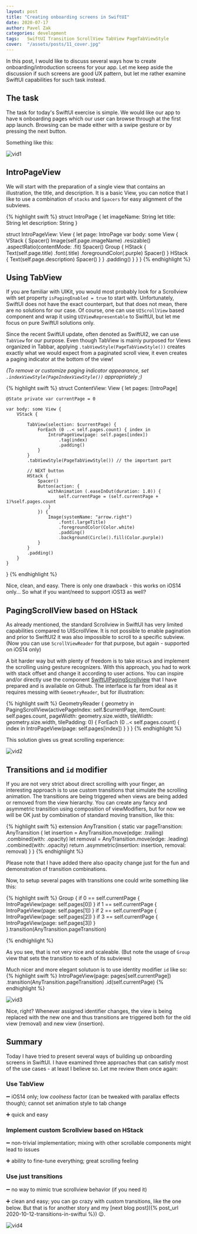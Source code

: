 ```yaml
---
layout: post
title: "Creating onboarding screens in SwiftUI"
date: 2020-07-17
author: Pavel Zak
categories: development
tags:	SwiftUI Transition ScrollView TabView PageTabViewStyle
cover:  "/assets/posts/11_cover.jpg"
---
```


In this post, I would like to discuss several ways how to create onboarding/introduction screens for your app. Let me keep aside the discussion if such screens are good UX pattern, but let me rather examine SwiftUI capabilities for such task instead.


## The task

The task for today's SwiftUI exercise is simple. We would like our app to have `N` onboarding pages which our user can browse through at the first app launch. Browsing can be made either with a swipe gesture or by pressing the next button.

Something like this: 

![vid1]

## IntroPageView

We will start with the preparation of a single view that contains an illustration, the title, and description. It is a basic View, you can notice that I like to use a combination of `stacks` and `Spacers` for easy alignment of the subviews.

{% highlight swift %}
struct IntroPage {
    let imageName: String
    let title: String
    let description: String
}

struct IntroPageView: View {
    let page: IntroPage
    var body: some View {
        VStack {
            Spacer()
            Image(self.page.imageName)
                .resizable()
                .aspectRatio(contentMode: .fit)
            Spacer()
            Group {
                HStack {
                    Text(self.page.title)
                        .font(.title)
                        .foregroundColor(.purple)
                    Spacer()
                }
                HStack {
                    Text(self.page.description)
                    Spacer()
                }
            }
            .padding()
        }
    }
}
{% endhighlight %}

## Using TabView

If you are familiar with UIKit, you would most probably look for a Scrollview with set property `isPagingEnabled = true` to start with. Unfortunately, SwiftUI does not have the exact counterpart, but that does not mean, there are no solutions for our case. Of course, one can use `UIScrollView` based component and wrap it using `UIViewRepresentable` to SwiftUI, but let me focus on pure SwiftUI solutions only.

Since the recent SwiftUI update, often denoted as SwiftUI2, we can use `TabView` for our purpose. Even though TabView is mainly purposed for Views organized in Tabbar, applying `.tabViewStyle(PageTabViewStyle())` creates exactly what we would expect from a paginated scroll view, it even creates a paging indicator at the bottom of the view! 

*(To remove or customize paging indicator appearance, set `.indexViewStyle(PageIndexViewStyle())` appropriately ;)*

{% highlight swift %}
struct ContentView: View {
    let pages: [IntroPage]
    
    @State private var currentPage = 0
    
    var body: some View {
        VStack {
        
            TabView(selection: $currentPage) {
                ForEach (0 ..< self.pages.count) { index in
                    IntroPageView(page: self.pages[index])
                        .tag(index)
                        .padding()
                }
            }
            .tabViewStyle(PageTabViewStyle()) // the important part
        
			// NEXT button
            HStack {
                Spacer()
                Button(action: {
                    withAnimation (.easeInOut(duration: 1.0)) {
                        self.currentPage = (self.currentPage + 1)%self.pages.count
                    }
                }) {
                    Image(systemName: "arrow.right")
                        .font(.largeTitle)
                        .foregroundColor(Color.white)
                        .padding()
                        .background(Circle().fill(Color.purple))
                }
            }
            .padding()
        }
    }
}
{% endhighlight %}

Nice, clean, and easy. There is only one drawback - this works on iOS14 only... So what if you want/need to support iOS13 as well?

## PagingScrollView based on HStack

As already mentioned, the standard Scrollview in SwiftUI has very limited capabilities compared to UIScrollView. It is not possible to enable pagination and prior to SwiftUI2 it was also impossible to scroll to a specific subview. (Now you can use `ScrollViewReader` for that purpose, but again - supported on iOS14 only)

A bit harder way but with plenty of freedom is to take `HStack` and implement the scrolling using gesture recognizers. With this approach, you had to work with stack offset and change it according to user actions. You can inspire and/or directly use the component [SwiftUIPagingScrollview] that I have prepared and is available on Github. The interface is far from ideal as it requires messing with `GeometryReader`, but for illustration:

{% highlight swift %}
GeometryReader { geometry in
	PagingScrollView(activePageIndex: self.$currentPage, 
					 itemCount: self.pages.count, 
					 pageWidth: geometry.size.width, 
					 tileWidth: geometry.size.width, 
					 tilePadding: 0) {
    	ForEach (0 ..< self.pages.count) { index in
        	IntroPageView(page: self.pages[index])
        }
   	}
}
{% endhighlight %}

This solution gives us great scrolling experience:

![vid2]

## Transitions and `id` modifier

If you are not very strict about direct scrolling with your finger, an interesting approach is to use custom transitions that simulate the scrolling animation. The transitions are being triggered when views are being added or removed from the view hierarchy. You can create any fancy and asymmetric transition using composition of viewModifiers, but for now we will be OK just by combination of standard moving transition, like this:

{% highlight swift %}
extension AnyTransition {
    static var pageTransition: AnyTransition {
        let insertion = AnyTransition.move(edge: .trailing)
            .combined(with: .opacity)
        let removal = AnyTransition.move(edge: .leading)
            .combined(with: .opacity)
        return .asymmetric(insertion: insertion, removal: removal)
    }
}
{% endhighlight %}

Please note that I have added there also opacity change just for the fun and demonstration of transition combinations.

Now, to setup several pages with transitions one could write something like this:

{% highlight swift %}
Group {
	if 0 == self.currentPage {
    	IntroPageView(page: self.pages[0])
    }
    if 1 == self.currentPage {
    	IntroPageView(page: self.pages[1])
    }
    if 2 == self.currentPage {
    	IntroPageView(page: self.pages[2])
    }
    if 3 == self.currentPage {
    	IntroPageView(page: self.pages[3])
	}
}.transition(AnyTransition.pageTransition)

{% endhighlight %}

As you see, that is not very nice and scaleable. (But note the usage of `Group` view that sets the transition to each of its subviews)


Much nicer and more elegant solutuon is to use identity modifier `id` like so:
{% highlight swift %}
IntroPageView(page: pages[self.currentPage])
	.transition(AnyTransition.pageTransition)
	.id(self.currentPage)
{% endhighlight %}

![vid3]

Nice, right? Whenever assigned identifier changes, the view is being replaced with the new one and thus transitions are triggered both for the old view (removal) and new view (insertion).

## Summary

Today I have tried to present several ways of building up onboarding screens in SwiftUI. I have examined three approaches that can satisfy most of the use cases - at least I believe so. Let me review them once again:


### Use TabView

➖ iOS14 only; low *coolness* factor (can be tweaked with parallax effects though); cannot set animation style to tab change

➕ quick and easy

### Implement custom Scrollview based on HStack

➖ non-trivial implementation; mixing with other scrollable components might lead to issues

➕ ability to fine-tune everything; great scrolling feeling

### Use just transitions

➖ no way to mimic true scrollview behavior (if you need it)

➕ clean and easy; you can go crazy with custom transitions, like the one below. But that is for another story and my [next blog post]({% post_url 2020-10-12-transitions-in-swiftui %}) 😉.

![vid4]


[swiftui.training session]: https://swiftui.training
[undraw.co]: https://undraw.co/
[SwiftUIPagingScrollview]: https://github.com/izakpavel/SwiftUIPagingScrollView


[vid1]: /assets/posts/11_vid1.gif "Demonstration of onboarding screen"
[vid2]: /assets/posts/11_vid2.gif "Implementation using custom SwiftUIPagingScrollView"
[vid3]: /assets/posts/11_vid3.gif "Implementation with custom transitions"
[vid4]: /assets/posts/11_vid4.gif "You can be very creative with transitions"
